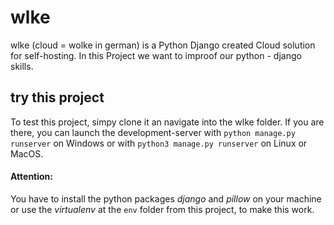 # wlke
wlke (cloud = wolke in german) is a Python Django created Cloud solution for self-hosting. In this Project we want to improof our python - django skills.

## try this project
To test this project, simpy clone it an navigate into the wlke folder. If you are there, you can launch the development-server with `python manage.py runserver` on Windows or with `python3 manage.py runserver` on Linux or MacOS. 

#### Attention: 
You have to install the python packages *django* and *pillow* on your machine or use the *virtualenv* at the `env` folder from this project, to make this work.
